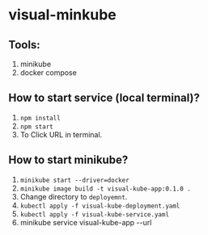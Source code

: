 # visual-minkube

## Tools:
  
  1. minikube
  2. docker compose

## How to start service (local terminal)?
  
  1. `npm install`
  2. `npm start`
  3. To Click URL in terminal. 

## How to start minikube?
  
  1. `minikube start --driver=docker`
  2. `minikube image build -t visual-kube-app:0.1.0 .`
  3. Change directory to `deployemnt`.
  4. `kubectl apply -f visual-kube-deployment.yaml`
  5. `kubectl apply -f visual-kube-service.yaml`
  6. minikube service visual-kube-app --url